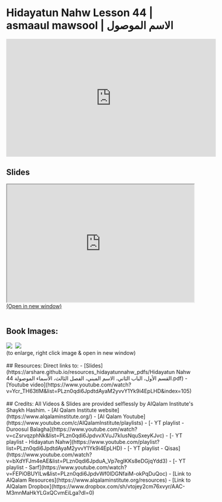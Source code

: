 # Hidayatun Nahw Lesson 44 | asmaaul mawsool | الاسم الموصول

<iframe width="560" height="315" src="https://www.youtube-nocookie.com/embed/Ycr_TH63tlM?start=0" frameborder="0" allow="accelerometer; autoplay; encrypted-media; gyroscope; picture-in-picture" allowfullscreen="allowfullscreen"></iframe><BR>

<h2>Slides</h2>
<div>
    <object
    data='https://arshare.github.io/resources_hidayatunnahw_pdfs/Hidayatun Nahw 44 القسم الأول، الباب الثاني، الاسم المبني، الفصل الثالث، الأسماء الموصولة.pdf'
    type="application/pdf"
    width="560"
    height="315"
    >
    <iframe
        src='https://arshare.github.io/resources_hidayatunnahw_pdfs/Hidayatun Nahw 44 القسم الأول، الباب الثاني، الاسم المبني، الفصل الثالث، الأسماء الموصولة.pdf'
        width="500"
        height="315"
    >
    <p>This browser does not support PDF!</p>
    </iframe>
    </object>
</div>
<A HREF='https://arshare.github.io/resources_hidayatunnahw_pdfs/Hidayatun Nahw 44 القسم الأول، الباب الثاني، الاسم المبني، الفصل الثالث، الأسماء الموصولة.pdf' target=_>(Open in new window)</A>
<BR><BR>
<H2>Book Images:</H2>
<IMG SRC='https://arshare.github.io/resources_hidayatunnahw_book_images/061.png' class=bookpage style="max-width: 30%;">&nbsp;&nbsp;<IMG SRC='https://arshare.github.io/resources_hidayatunnahw_book_images/062.png' class=bookpage style="max-width: 30%;">&nbsp;&nbsp;<BR>(to enlarge, right click image & open in new window)<BR><BR>
## Resources:
Direct links to:
- [Slides](https://arshare.github.io/resources_hidayatunnahw_pdfs/Hidayatun Nahw 44 القسم الأول، الباب الثاني، الاسم المبني، الفصل الثالث، الأسماء الموصولة.pdf)
- [Youtube video](https://www.youtube.com/watch?v=Ycr_TH63tlM&list=PLzn0qdi6JpdtdAyaM2yvvY1Yk9i4EpLHD&index=105)
<BR><BR>
## Credits:
All Videos & Slides are provided selflessly by AlQalam Institute's Shaykh Hashim.
- [Al Qalam Institute website](https://www.alqalaminstitute.org/)
- [Al Qalam Youtube](https://www.youtube.com/c/AlQalamInstitute/playlists)
- [- YT playlist - Duroosul Balagha](https://www.youtube.com/watch?v=cZsrvqzphNk&list=PLzn0qdi6JpdvvXVuJ7kIusNquSxeyKJvc)
- [- YT playlist - Hidayatun Nahw](https://www.youtube.com/playlist?list=PLzn0qdi6JpdtdAyaM2yvvY1Yk9i4EpLHD)
- [- YT playlist - Qisas](https://www.youtube.com/watch?v=bXdYFJm4eAE&list=PLzn0qdi6JpduA_Vp7eglKKs8eDGjqYdd3)
- [- YT playlist - Sarf](https://www.youtube.com/watch?v=FEPiOBUYlLw&list=PLzn0qdi6JpdvWf0IDGNfaiM-okPqDuQoc)
- [Link to AlQalam Resources](https://www.alqalaminstitute.org/resources)
- [Link to AlQalam Dropbox](https://www.dropbox.com/sh/vtojey2cm76xvyr/AAC-M3mnMaHkYLGxQCvmEiLga?dl=0)
